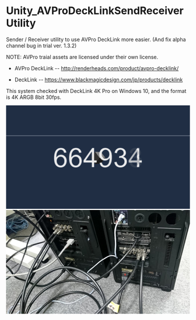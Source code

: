 # Unity_AVProDeckLinkSendReceiverUtility

Sender / Receiver utility to use AVPro DeckLink more easier.
(And fix alpha channel bug in trial ver. 1.3.2)

NOTE: AVPro traial assets are licensed under their own license.

- AVPro DeckLink
-- http://renderheads.com/product/avpro-decklink/

- DeckLink
-- https://www.blackmagicdesign.com/jp/products/decklink

This system checked with DeckLink 4K Pro on Windows 10, and the format is 4K ARGB 8bit 30fps.

![](https://github.com/XJINE/Unity_AVProDeckLinkSendReceiverUtility/blob/master/screenshot01.png)
![](https://github.com/XJINE/Unity_AVProDeckLinkSendReceiverUtility/blob/master/screenshot02.jpg)